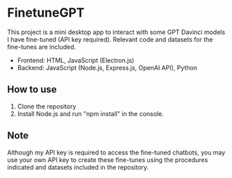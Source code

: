 # FinetuneGPT

This project is a mini desktop app to interact with some GPT Davinci models I have fine-tuned (API key required). Relevant code and datasets for the fine-tunes are included.

- Frontend: HTML, JavaScript (Electron.js)
- Backend: JavaScript (Node.js, Express.js, OpenAI API), Python

## How to use

1. Clone the repository 
2. Install Node.js and run "npm install" in the console.


## Note

Although my API key is required to access the fine-tuned chatbots, you may use your own API key to create these fine-tunes using the procedures indicated and datasets included in the repository.
